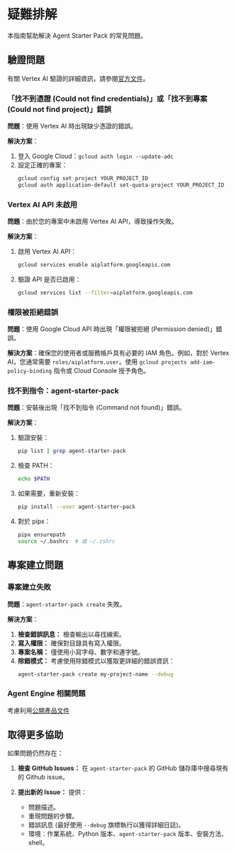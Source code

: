 # 疑難排解

本指南幫助解決 Agent Starter Pack 的常見問題。

## 驗證問題

有關 Vertex AI 驗證的詳細資訊，請參閱[官方文件](https://cloud.google.com/vertex-ai/docs/authentication)。

### 「找不到憑證 (Could not find credentials)」或「找不到專案 (Could not find project)」錯誤

**問題**：使用 Vertex AI 時出現缺少憑證的錯誤。

**解決方案**：

1.  登入 Google Cloud：`gcloud auth login --update-adc`
2.  設定正確的專案：
    ```bash
    gcloud config set project YOUR_PROJECT_ID
    gcloud auth application-default set-quota-project YOUR_PROJECT_ID
    ```

### Vertex AI API 未啟用

**問題**：由於您的專案中未啟用 Vertex AI API，導致操作失敗。

**解決方案**：

1. 啟用 Vertex AI API：
   ```bash
   gcloud services enable aiplatform.googleapis.com
   ```

2. 驗證 API 是否已啟用：
   ```bash
   gcloud services list --filter=aiplatform.googleapis.com
   ```

### 權限被拒絕錯誤
**問題**：使用 Google Cloud API 時出現「權限被拒絕 (Permission denied)」錯誤。

**解決方案**：確保您的使用者或服務帳戶具有必要的 IAM 角色。例如，對於 Vertex AI，您通常需要 `roles/aiplatform.user`。使用 `gcloud projects add-iam-policy-binding` 指令或 Cloud Console 授予角色。

### 找不到指令：agent-starter-pack

**問題**：安裝後出現「找不到指令 (Command not found)」錯誤。

**解決方案**：

1. 驗證安裝：
   ```bash
   pip list | grep agent-starter-pack
   ```
2. 檢查 PATH：
   ```bash
   echo $PATH
   ```
3. 如果需要，重新安裝：
   ```bash
   pip install --user agent-starter-pack
   ```
4. 對於 pipx：
   ```bash
   pipx ensurepath
   source ~/.bashrc  # 或 ~/.zshrc
   ```

## 專案建立問題

### 專案建立失敗

**問題**：`agent-starter-pack create` 失敗。

**解決方案**：

1.  **檢查錯誤訊息：** 檢查輸出以尋找線索。
2.  **寫入權限：** 確保對目錄具有寫入權限。
3.  **專案名稱：** 僅使用小寫字母、數字和連字號。
4.  **除錯模式：** 考慮使用除錯模式以獲取更詳細的錯誤資訊：
    ```bash
    agent-starter-pack create my-project-name --debug
    ```

### Agent Engine 相關問題

考慮利用[公開產品文件](https://cloud.google.com/vertex-ai/generative-ai/docs/agent-engine/troubleshooting/set-up)

## 取得更多協助

如果問題仍然存在：

1.  **檢查 GitHub Issues：** 在 `agent-starter-pack` 的 GitHub 儲存庫中搜尋現有的 Github issue。
2.  **提出新的 Issue：** 提供：

    *   問題描述。
    *   重現問題的步驟。
    *   錯誤訊息 (最好使用 `--debug` 旗標執行以獲得詳細日誌)。
    *   環境：作業系統、Python 版本、`agent-starter-pack` 版本、安裝方法、shell。
